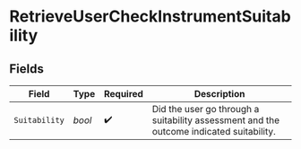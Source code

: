 # RetrieveUserCheckInstrumentSuitability


## Fields

| Field                                                                                   | Type                                                                                    | Required                                                                                | Description                                                                             |
| --------------------------------------------------------------------------------------- | --------------------------------------------------------------------------------------- | --------------------------------------------------------------------------------------- | --------------------------------------------------------------------------------------- |
| `Suitability`                                                                           | *bool*                                                                                  | :heavy_check_mark:                                                                      | Did the user go through a suitability assessment and the outcome indicated suitability. |